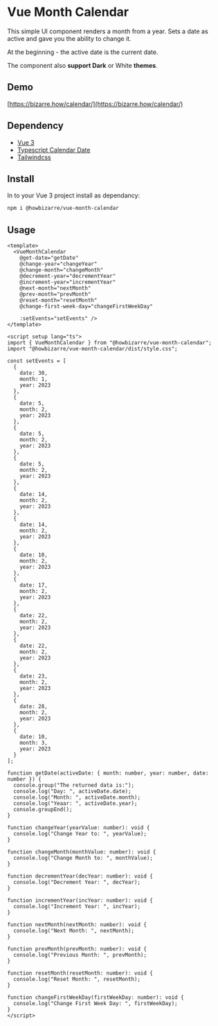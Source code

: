 # Vue Month Calendar

This simple UI component renders a month from a year. Sets a date as active and gave you the ability to change it.

At the beginning - the active date is the current date.

The component also **support Dark** or White **themes**.

## Demo

[https://bizarre.how/calendar/](https://bizarre.how/calendar/)

## Dependency

- [Vue 3](https://vuejs.org/)
- [Typescript Calendar Date](https://github.com/tskj/typescript-calendar-date)
- [Tailwindcss](https://tailwindcss.com/)

## Install

In to your Vue 3 project install as dependancy:

```sh
npm i @howbizarre/vue-month-calendar
```

## Usage

```javasciprt
<template>  
  <VueMonthCalendar
    @get-date="getDate"
    @change-year="changeYear"
    @change-month="changeMonth"
    @decrement-year="decrementYear"
    @increment-year="incrementYear"
    @next-month="nextMonth"
    @prev-month="prevMonth"
    @reset-month="resetMonth"
    @change-first-week-day="changeFirstWeekDay"

    :setEvents="setEvents" />
</template>

<script setup lang="ts">
import { VueMonthCalendar } from "@howbizarre/vue-month-calendar";
import "@howbizarre/vue-month-calendar/dist/style.css";

const setEvents = [
  {
    date: 30,
    month: 1,
    year: 2023
  },
  {
    date: 5,
    month: 2,
    year: 2023
  },
  {
    date: 5,
    month: 2,
    year: 2023
  },
  {
    date: 5,
    month: 2,
    year: 2023
  },
  {
    date: 14,
    month: 2,
    year: 2023
  },
  {
    date: 14,
    month: 2,
    year: 2023
  },
  {
    date: 10,
    month: 2,
    year: 2023
  },
  {
    date: 17,
    month: 2,
    year: 2023
  },
  {
    date: 22,
    month: 2,
    year: 2023
  },
  {
    date: 22,
    month: 2,
    year: 2023
  },
  {
    date: 23,
    month: 2,
    year: 2023
  },
  {
    date: 28,
    month: 2,
    year: 2023
  },
  {
    date: 10,
    month: 3,
    year: 2023
  }
];

function getDate(activeDate: { month: number, year: number, date: number }) {
  console.group("The returned data is:");
  console.log("Day: ", activeDate.date);
  console.log("Month: ", activeDate.month);
  console.log("Yeaar: ", activeDate.year);
  console.groupEnd();
}

function changeYear(yearValue: number): void {
  console.log("Change Year to: ", yearValue);
}

function changeMonth(monthValue: number): void {
  console.log("Change Month to: ", monthValue);
}

function decrementYear(decYear: number): void {
  console.log("Decrement Year: ", decYear);
}

function incrementYear(incYear: number): void {
  console.log("Increment Year: ", incYear);
}

function nextMonth(nextMonth: number): void {
  console.log("Next Month: ", nextMonth);
}

function prevMonth(prevMonth: number): void {
  console.log("Previous Month: ", prevMonth);
}

function resetMonth(resetMonth: number): void {
  console.log("Reset Month: ", resetMonth);
}

function changeFirstWeekDay(firstWeekDay: number): void {
  console.log("Change First Week Day: ", firstWeekDay);
}
</script>
```